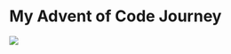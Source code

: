<h1> My Advent of Code Journey </h1>

![](https://img.shields.io/badge/2%20stars-2024-black?logo=adventofcode&style=for-the-badge)

